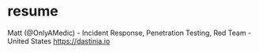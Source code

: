 # resume
Matt (@OnlyAMedic) - Incident Response, Penetration Testing, Red Team - United States https://dastinia.io
